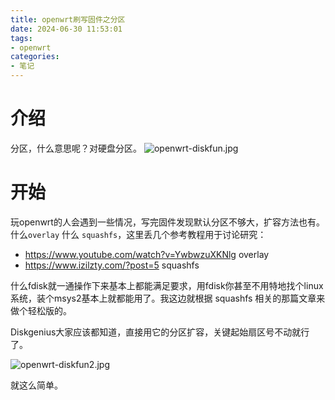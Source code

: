 ```yaml
---
title: openwrt刷写固件之分区
date: 2024-06-30 11:53:01
tags:
- openwrt
categories:
- 笔记
---
```


# 介绍
分区，什么意思呢？对硬盘分区。
![openwrt-diskfun.jpg](https://s2.loli.net/2024/06/30/bDItMxZA61KUCcq.jpg)

<!-- more -->

# 开始

玩openwrt的人会遇到一些情况，写完固件发现默认分区不够大，扩容方法也有。
什么`overlay` 什么 `squashfs`，这里丢几个参考教程用于讨论研究：
- https://www.youtube.com/watch?v=YwbwzuXKNlg overlay
- https://www.izilzty.com/?post=5 squashfs

什么fdisk就一通操作下来基本上都能满足要求，用fdisk你甚至不用特地找个linux系统，装个msys2基本上就都能用了。我这边就根据 squashfs 相关的那篇文章来做个轻松版的。

Diskgenius大家应该都知道，直接用它的分区扩容，关键起始扇区号不动就行了。

![openwrt-diskfun2.jpg](https://s2.loli.net/2024/06/30/YWC9fOF5MtVmowk.jpg)

就这么简单。